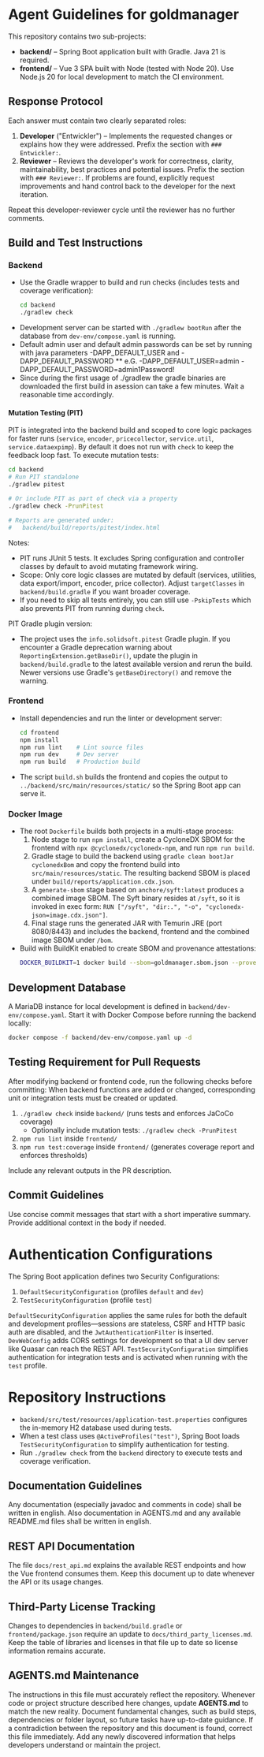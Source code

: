 # Agent Guidelines for goldmanager

This repository contains two sub-projects:

* **backend/** – Spring Boot application built with Gradle. Java 21 is required.
* **frontend/** – Vue 3 SPA built with Node (tested with Node 20).
  Use Node.js 20 for local development to match the CI environment.

## Response Protocol

Each answer must contain two clearly separated roles:

1. **Developer** ("Entwickler") – Implements the requested changes or
   explains how they were addressed. Prefix the section with
   `### Entwickler:`.
2. **Reviewer** – Reviews the developer's work for correctness, clarity,
   maintainability, best practices and potential issues. Prefix the section
   with `### Reviewer:`. If problems are found, explicitly request
   improvements and hand control back to the developer for the next
   iteration.

Repeat this developer-reviewer cycle until the reviewer has no further
comments.

## Build and Test Instructions

### Backend
* Use the Gradle wrapper to build and run checks (includes tests and coverage verification):
  ```bash
  cd backend
  ./gradlew check
  ```
* Development server can be started with `./gradlew bootRun` after the database from `dev-env/compose.yaml` is running.
* Default admin user and default admin passwords can be set by running with java parameters -DAPP_DEFAULT_USER and -DAPP_DEFAULT_PASSWORD
** e.G. -DAPP_DEFAULT_USER=admin -DAPP_DEFAULT_PASSWORD=admin1Password!
* Since during the first usage of ./gradlew the gradle binaries are downloaded the first build in asession can take a few minutes. Wait a reasonable time accordingly.

#### Mutation Testing (PIT)
PIT is integrated into the backend build and scoped to core logic packages for faster runs (`service`, `encoder`, `pricecollector`, `service.util`, `service.dataexpimp`). By default it does not run with `check` to keep the feedback loop fast. To execute mutation tests:

```bash
cd backend
# Run PIT standalone
./gradlew pitest

# Or include PIT as part of check via a property
./gradlew check -PrunPitest

# Reports are generated under:
#   backend/build/reports/pitest/index.html
```

Notes:
- PIT runs JUnit 5 tests. It excludes Spring configuration and controller classes by default to avoid mutating framework wiring.
- Scope: Only core logic classes are mutated by default (services, utilities, data export/import, encoder, price collector). Adjust `targetClasses` in `backend/build.gradle` if you want broader coverage.
- If you need to skip all tests entirely, you can still use `-PskipTests` which also prevents PIT from running during `check`.

PIT Gradle plugin version:
- The project uses the `info.solidsoft.pitest` Gradle plugin. If you encounter a Gradle deprecation warning about `ReportingExtension.getBaseDir()`, update the plugin in `backend/build.gradle` to the latest available version and rerun the build. Newer versions use Gradle's `getBaseDirectory()` and remove the warning.

### Frontend
* Install dependencies and run the linter or development server:
  ```bash
  cd frontend
  npm install
  npm run lint    # Lint source files
  npm run dev     # Dev server
  npm run build   # Production build
  ```
* The script `build.sh` builds the frontend and copies the output to
  `../backend/src/main/resources/static/` so the Spring Boot app can serve it.

### Docker Image
* The root `Dockerfile` builds both projects in a multi-stage process:
  1. Node stage to run `npm install`, create a CycloneDX SBOM for the
     frontend with `npx @cyclonedx/cyclonedx-npm`, and run `npm run build`.
  2. Gradle stage to build the backend using `gradle clean bootJar cyclonedxBom`
     and copy the frontend build into `src/main/resources/static`. The resulting
     backend SBOM is placed under `build/reports/application.cdx.json`.
  3. A `generate-sbom` stage based on `anchore/syft:latest` produces a combined
     image SBOM. The Syft binary resides at `/syft`, so it is invoked in exec
     form: `RUN ["/syft", "dir:.", "-o", "cyclonedx-json=image.cdx.json"]`.
  4. Final stage runs the generated JAR with Temurin JRE (port 8080/8443) and
     includes the backend, frontend and the combined image SBOM under `/bom`.
* Build with BuildKit enabled to create SBOM and provenance attestations:
  ```bash
  DOCKER_BUILDKIT=1 docker build --sbom=goldmanager.sbom.json --provenance=mode=max -t goldmanager .
  ```

## Development Database
A MariaDB instance for local development is defined in
`backend/dev-env/compose.yaml`. Start it with Docker Compose before running the
backend locally:

```bash
docker compose -f backend/dev-env/compose.yaml up -d
```

## Testing Requirement for Pull Requests
After modifying backend or frontend code, run the following checks before
committing:
When backend functions are added or changed, corresponding unit or integration tests must be created or updated.

1. `./gradlew check` inside `backend/` (runs tests and enforces JaCoCo coverage)
   - Optionally include mutation tests: `./gradlew check -PrunPitest`
2. `npm run lint` inside `frontend/`
3. `npm run test:coverage` inside `frontend/` (generates coverage report and enforces thresholds)

Include any relevant outputs in the PR description.

## Commit Guidelines
Use concise commit messages that start with a short imperative summary.
Provide additional context in the body if needed.

# Authentication Configurations
The Spring Boot application defines two Security Configurations:
1. `DefaultSecurityConfiguration` (profiles `default` and `dev`)
2. `TestSecurityConfiguration` (profile `test`)

`DefaultSecurityConfiguration` applies the same rules for both the default and
development profiles—sessions are stateless, CSRF and HTTP basic auth are
disabled, and the `JwtAuthenticationFilter` is inserted. `DevWebConfig` adds
CORS settings for development so that a UI dev server like Quasar can reach the
REST API. `TestSecurityConfiguration` simplifies
authentication for integration tests and is activated when running with the
`test` profile.

# Repository Instructions

- `backend/src/test/resources/application-test.properties` configures the in-memory H2 database used during tests.
- When a test class uses `@ActiveProfiles("test")`, Spring Boot loads `TestSecurityConfiguration` to simplify authentication for testing.
- Run `./gradlew check` from the `backend` directory to execute tests and coverage verification.
  
## Documentation Guidelines
Any documentation (especially javadoc and comments in code) shall be written in english.
Also documentation in AGENTS.md and any available README.md files shall be written in english.

## REST API Documentation
The file `docs/rest_api.md` explains the available REST endpoints and how the Vue frontend consumes them. Keep this document up to date whenever the API or its usage changes.

## Third-Party License Tracking
Changes to dependencies in `backend/build.gradle` or `frontend/package.json` require an update to `docs/third_party_licenses.md`. Keep the table of libraries and licenses in that file up to date so license information remains accurate.

## AGENTS.md Maintenance

The instructions in this file must accurately reflect the repository. Whenever
code or project structure described here changes, update **AGENTS.md** to match
the new reality. Document fundamental changes, such as build steps,
dependencies or folder layout, so future tasks have up-to-date guidance. If a
contradiction between the repository and this document is found, correct this
file immediately. Add any newly discovered information that helps developers
understand or maintain the project.

